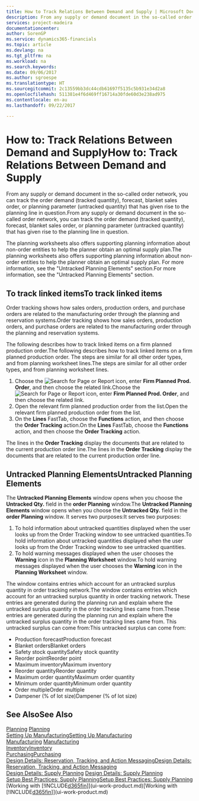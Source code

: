 ```yaml
---
title: How to Track Relations Between Demand and Supply | Microsoft Docs
description: From any supply or demand document in the so-called order network, you can track the order demand (tracked quantity), forecast, blanket sales order, or planning parameter (untracked quantity) that has given rise to the planning line in question.
services: project-madeira
documentationcenter: 
author: SorenGP
ms.service: dynamics365-financials
ms.topic: article
ms.devlang: na
ms.tgt_pltfrm: na
ms.workload: na
ms.search.keywords: 
ms.date: 09/06/2017
ms.author: sgroespe
ms.translationtype: HT
ms.sourcegitcommit: 2c13559bb3dc44cdb61697f5135c5b931e34d2a8
ms.openlocfilehash: 511381e4f6d469ff16714a30fde60d3e238ad975
ms.contentlocale: en-au
ms.lasthandoff: 09/22/2017

---
```

# <a name="how-to-track-relations-between-demand-and-supply"></a><span data-ttu-id="b4b76-103">How to: Track Relations Between Demand and Supply</span><span class="sxs-lookup"><span data-stu-id="b4b76-103">How to: Track Relations Between Demand and Supply</span></span>
<span data-ttu-id="b4b76-104">From any supply or demand document in the so-called order network, you can track the order demand (tracked quantity), forecast, blanket sales order, or planning parameter (untracked quantity) that has given rise to the planning line in question.</span><span class="sxs-lookup"><span data-stu-id="b4b76-104">From any supply or demand document in the so-called order network, you can track the order demand (tracked quantity), forecast, blanket sales order, or planning parameter (untracked quantity) that has given rise to the planning line in question.</span></span>

<span data-ttu-id="b4b76-105">The planning worksheets also offers supporting planning information about non-order entities to help the planner obtain an optimal supply plan.</span><span class="sxs-lookup"><span data-stu-id="b4b76-105">The planning worksheets also offers supporting planning information about non-order entities to help the planner obtain an optimal supply plan.</span></span> <span data-ttu-id="b4b76-106">For more information, see the "Untracked Planning Elements" section.</span><span class="sxs-lookup"><span data-stu-id="b4b76-106">For more information, see the "Untracked Planning Elements" section.</span></span>

## <a name="to-track-linked-items"></a><span data-ttu-id="b4b76-107">To track linked items</span><span class="sxs-lookup"><span data-stu-id="b4b76-107">To track linked items</span></span>
<span data-ttu-id="b4b76-108">Order tracking shows how sales orders, production orders, and purchase orders are related to the manufacturing order through the planning and reservation systems.</span><span class="sxs-lookup"><span data-stu-id="b4b76-108">Order tracking shows how sales orders, production orders, and purchase orders are related to the manufacturing order through the planning and reservation systems.</span></span>

<span data-ttu-id="b4b76-109">The following describes how to track linked items on a firm planned production order.</span><span class="sxs-lookup"><span data-stu-id="b4b76-109">The following describes how to track linked items on a firm planned production order.</span></span> <span data-ttu-id="b4b76-110">The steps are similar for all other order types, and from planning worksheet lines.</span><span class="sxs-lookup"><span data-stu-id="b4b76-110">The steps are similar for all other order types, and from planning worksheet lines.</span></span>

1. <span data-ttu-id="b4b76-111">Choose the ![Search for Page or Report](media/ui-search/search_small.png "Search for Page or Report icon") icon, enter **Firm Planned Prod. Order**, and then choose the related link.</span><span class="sxs-lookup"><span data-stu-id="b4b76-111">Choose the ![Search for Page or Report](media/ui-search/search_small.png "Search for Page or Report icon") icon, enter **Firm Planned Prod. Order**, and then choose the related link.</span></span>
2. <span data-ttu-id="b4b76-112">Open the relevant firm planned production order from the list.</span><span class="sxs-lookup"><span data-stu-id="b4b76-112">Open the relevant firm planned production order from the list.</span></span>
3. <span data-ttu-id="b4b76-113">On the **Lines** FastTab, choose the **Functions** action, and then choose the **Order Tracking** action.</span><span class="sxs-lookup"><span data-stu-id="b4b76-113">On the **Lines** FastTab, choose the **Functions** action, and then choose the **Order Tracking** action.</span></span>

<span data-ttu-id="b4b76-114">The lines in the **Order Tracking** display the documents that are related to the current production order line.</span><span class="sxs-lookup"><span data-stu-id="b4b76-114">The lines in the **Order Tracking** display the documents that are related to the current production order line.</span></span>

## <a name="untracked-planning-elements"></a><span data-ttu-id="b4b76-115">Untracked Planning Elements</span><span class="sxs-lookup"><span data-stu-id="b4b76-115">Untracked Planning Elements</span></span>
<span data-ttu-id="b4b76-116">The **Untracked Planning Elements** window opens when you choose the **Untracked Qty.** field in the **order Planning** window.</span><span class="sxs-lookup"><span data-stu-id="b4b76-116">The **Untracked Planning Elements** window opens when you choose the **Untracked Qty.** field in the **order Planning** window.</span></span> <span data-ttu-id="b4b76-117">It serves two purposes:</span><span class="sxs-lookup"><span data-stu-id="b4b76-117">It serves two purposes:</span></span>

1. <span data-ttu-id="b4b76-118">To hold information about untracked quantities displayed when the user looks up from the Order Tracking window to see untracked quantities.</span><span class="sxs-lookup"><span data-stu-id="b4b76-118">To hold information about untracked quantities displayed when the user looks up from the Order Tracking window to see untracked quantities.</span></span>
2. <span data-ttu-id="b4b76-119">To hold warning messages displayed when the user chooses the **Warning** icon in the **Planning Worksheet** window.</span><span class="sxs-lookup"><span data-stu-id="b4b76-119">To hold warning messages displayed when the user chooses the **Warning** icon in the **Planning Worksheet** window.</span></span>

<span data-ttu-id="b4b76-120">The window contains entries which account for an untracked surplus quantity in order tracking network.</span><span class="sxs-lookup"><span data-stu-id="b4b76-120">The window contains entries which account for an untracked surplus quantity in order tracking network.</span></span> <span data-ttu-id="b4b76-121">These entries are generated during the planning run and explain where the untracked surplus quantity in the order tracking lines came from.</span><span class="sxs-lookup"><span data-stu-id="b4b76-121">These entries are generated during the planning run and explain where the untracked surplus quantity in the order tracking lines came from.</span></span> <span data-ttu-id="b4b76-122">This untracked surplus can come from:</span><span class="sxs-lookup"><span data-stu-id="b4b76-122">This untracked surplus can come from:</span></span>

- <span data-ttu-id="b4b76-123">Production forecast</span><span class="sxs-lookup"><span data-stu-id="b4b76-123">Production forecast</span></span>
- <span data-ttu-id="b4b76-124">Blanket orders</span><span class="sxs-lookup"><span data-stu-id="b4b76-124">Blanket orders</span></span>
- <span data-ttu-id="b4b76-125">Safety stock quantity</span><span class="sxs-lookup"><span data-stu-id="b4b76-125">Safety stock quantity</span></span>
- <span data-ttu-id="b4b76-126">Reorder point</span><span class="sxs-lookup"><span data-stu-id="b4b76-126">Reorder point</span></span>
- <span data-ttu-id="b4b76-127">Maximum inventory</span><span class="sxs-lookup"><span data-stu-id="b4b76-127">Maximum inventory</span></span>
- <span data-ttu-id="b4b76-128">Reorder quantity</span><span class="sxs-lookup"><span data-stu-id="b4b76-128">Reorder quantity</span></span>
- <span data-ttu-id="b4b76-129">Maximum order quantity</span><span class="sxs-lookup"><span data-stu-id="b4b76-129">Maximum order quantity</span></span>
- <span data-ttu-id="b4b76-130">Minimum order quantity</span><span class="sxs-lookup"><span data-stu-id="b4b76-130">Minimum order quantity</span></span>
- <span data-ttu-id="b4b76-131">Order multiple</span><span class="sxs-lookup"><span data-stu-id="b4b76-131">Order multiple</span></span>
- <span data-ttu-id="b4b76-132">Dampener (% of lot size)</span><span class="sxs-lookup"><span data-stu-id="b4b76-132">Dampener (% of lot size)</span></span>

## <a name="see-also"></a><span data-ttu-id="b4b76-133">See Also</span><span class="sxs-lookup"><span data-stu-id="b4b76-133">See Also</span></span>  
<span data-ttu-id="b4b76-134">[Planning](production-planning.md) </span><span class="sxs-lookup"><span data-stu-id="b4b76-134">[Planning](production-planning.md) </span></span>  
[<span data-ttu-id="b4b76-135">Setting Up Manufacturing</span><span class="sxs-lookup"><span data-stu-id="b4b76-135">Setting Up Manufacturing</span></span>](production-configure-production-processes.md)  
<span data-ttu-id="b4b76-136">[Manufacturing](production-manage-manufacturing.md)  </span><span class="sxs-lookup"><span data-stu-id="b4b76-136">[Manufacturing](production-manage-manufacturing.md)  </span></span>  
[<span data-ttu-id="b4b76-137">Inventory</span><span class="sxs-lookup"><span data-stu-id="b4b76-137">Inventory</span></span>](inventory-manage-inventory.md)  
[<span data-ttu-id="b4b76-138">Purchasing</span><span class="sxs-lookup"><span data-stu-id="b4b76-138">Purchasing</span></span>](purchasing-manage-purchasing.md)  
[<span data-ttu-id="b4b76-139">Design Details: Reservation, Tracking, and Action Messaging</span><span class="sxs-lookup"><span data-stu-id="b4b76-139">Design Details: Reservation, Tracking, and Action Messaging</span></span>](design-details-reservation-order-tracking-and-action-messaging.md)  
<span data-ttu-id="b4b76-140">[Design Details: Supply Planning](design-details-supply-planning.md) </span><span class="sxs-lookup"><span data-stu-id="b4b76-140">[Design Details: Supply Planning](design-details-supply-planning.md) </span></span>  
[<span data-ttu-id="b4b76-141">Setup Best Practices: Supply Planning</span><span class="sxs-lookup"><span data-stu-id="b4b76-141">Setup Best Practices: Supply Planning</span></span>](setup-best-practices-supply-planning.md)  
<span data-ttu-id="b4b76-142">[Working with [!INCLUDE[d365fin](includes/d365fin_md.md)]](ui-work-product.md)</span><span class="sxs-lookup"><span data-stu-id="b4b76-142">[Working with [!INCLUDE[d365fin](includes/d365fin_md.md)]](ui-work-product.md)</span></span>

